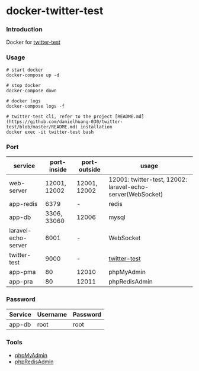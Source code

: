 # docker-twitter-test

### Introduction
Docker for [twitter-test](https://github.com/danielhuang-030/twitter-test)

### Usage

```shell
# start docker
docker-compose up -d

# stop docker
docker-compose down

# docker logs
docker-compose logs -f

# twitter-test cli, refer to the project [README.md](https://github.com/danielhuang-030/twitter-test/blob/master/README.md) installation
docker exec -it twitter-test bash
```

### Port
| service  | port-inside | port-outside  | usage |
|---|---|---|---|
| web-server  | 12001, 12002 | 12001, 12002 | 12001: twitter-test, 12002: laravel-echo-server(WebSocket) | 
| app-redis | 6379 | - | redis |
| app-db | 3306, 33060 | 12006 | mysql |
| laravel-echo-server | 6001 | - | WebSocket | 
| twitter-test | 9000 | - | [twitter-test](https://github.com/danielhuang-030/twitter-test) |
| app-pma | 80 | 12010 | phpMyAdmin |
| app-pra | 80 | 12011 | phpRedisAdmin |

### Password
| Service  | Username | Password  | 
|---|---|---|
| app-db | root | root |

### Tools
- [phpMyAdmin](http://localhost:12010)
- [phpRedisAdmin](http://localhost:12011)
